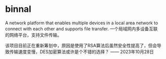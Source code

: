 # binnal
A network platform that enables multiple devices in a local area network to connect with each other and supports file transfer. 一个局域网内多设备互联的网络平台，支持文件传输。


该项目目前正在重新筹划中，原因是使用了RSA算法后虽然安全性提高了，但会导致传输速度变慢，DES加密算法或许是个不错的选择？
—— 2023年10月28日
